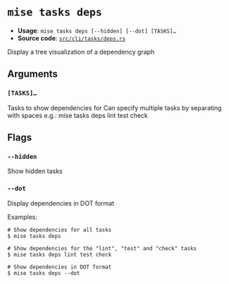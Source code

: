# `mise tasks deps`

- **Usage**: `mise tasks deps [--hidden] [--dot] [TASKS]…`
- **Source code**: [`src/cli/tasks/deps.rs`](https://github.com/jdx/mise/blob/main/src/cli/tasks/deps.rs)

Display a tree visualization of a dependency graph

## Arguments

### `[TASKS]…`

Tasks to show dependencies for
Can specify multiple tasks by separating with spaces
e.g.: mise tasks deps lint test check

## Flags

### `--hidden`

Show hidden tasks

### `--dot`

Display dependencies in DOT format

Examples:

```
# Show dependencies for all tasks
$ mise tasks deps

# Show dependencies for the "lint", "test" and "check" tasks
$ mise tasks deps lint test check

# Show dependencies in DOT format
$ mise tasks deps --dot
```
